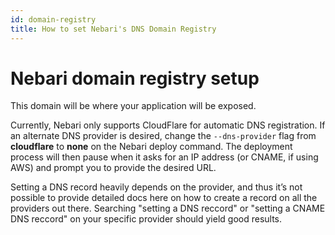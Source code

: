 ```yaml
---
id: domain-registry
title: How to set Nebari's DNS Domain Registry
---
```


# Nebari domain registry setup

This domain will be where your application will be exposed.

Currently, Nebari only supports CloudFlare for automatic DNS registration. If an alternate DNS provider is desired, change the `--dns-provider` flag from **cloudflare** to **none** on the Nebari deploy command. The deployment process will then pause when it asks for an IP address (or CNAME, if using AWS) and prompt you to provide the desired URL.

Setting a DNS record heavily depends on the provider, and thus it’s not possible to provide detailed docs here on how to create a record on all the providers out there. Searching "setting a DNS reccord" or "setting a CNAME DNS reccord" on your specific provider should yield good results.